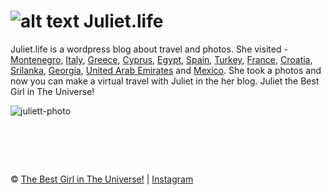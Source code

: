 ![alt text][juliett-logo] Juliet.life
=======

Juliet.life is a wordpress blog about travel and photos. She visited - [Montenegro](http://juliet.life/montenegro/), [Italy](http://juliet.life/italy/), [Greece](http://juliet.life/greece/), [Cyprus](http://juliet.life/cyprus/), [Egypt](http://juliet.life/egypt/), [Spain](http://juliet.life/spain/), [Turkey](http://juliet.life/turkey/), 
[France](http://juliet.life/france/), [Croatia](http://juliet.life/croatia/), [Srilanka](http://juliet.life/sri-lanka/), [Georgia](http://juliet.life/georgia/), [United Arab Emirates](http://juliet.life/uae/) and [Mexico](http://juliet.life/mexico/). 
She took a photos and now you can make a virtual travel with Juliet in the her blog. Juliet the Best Girl in The Universe! 

![juliett-photo]

[juliett-logo]: https://raw.github.com/Interreto/juliett/master/logo.jpg "Juliett is the best girl in the Universe"
[juliett-photo]: https://raw.github.com/Interreto/juliett/master/site.jpg "Wordpress blog about travel"

&nbsp;
============
&copy; [The Best Girl in The Universe!](https://juliet.life/) | [Instagram](https://instagram.com/_www.juliet.life_/)  

